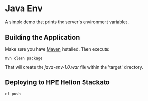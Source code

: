 # Java Env 

A simple demo that prints the server's environment variables.

## Building the Application

Make sure you have [Maven](http://maven.apache.org/ "Maven") installed. Then execute:

	mvn clean package

That will create the *java-env-1.0.war* file within the 'target' directory.

## Deploying to HPE Helion Stackato

	cf push
